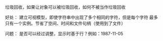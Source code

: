 垃圾回收，如果让对象可以被垃圾回收，如何不被当作垃圾回收

好处：
建立可视模型，即使字符串中出现了多个相同的字符，但是每个字符
最多只有一个实例。节省了空间、时间和文件句柄（使用到了文件）

问题：
是否可以经过调整，显示时基于行？例如：1987-11-05
